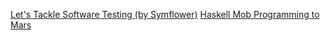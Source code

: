 [Let's Tackle Software Testing (by Symflower)](https://github.com/symflower/sessions/tree/master/2019/socrates-linz)
[Haskell Mob Programming to Mars](https://github.com/enolive/haskell-mob/tree/socrates-at-2019/mars-rover)
